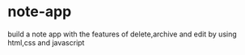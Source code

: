 # note-app
build a note app with the features of delete,archive and edit by using html,css and javascript
